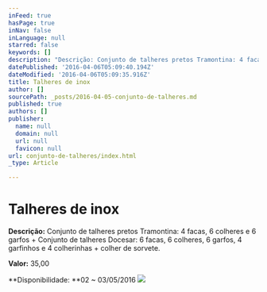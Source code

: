 ```yaml
---
inFeed: true
hasPage: true
inNav: false
inLanguage: null
starred: false
keywords: []
description: "Descrição: Conjunto de talheres pretos Tramontina: 4 facas, 6 colheres e 6 garfos +\_Conjunto de talheres Docesar: 6 facas, 6 colheres, 6 garfos, 4 garfinhos e 4 colherinhas + colher de sorvete."
datePublished: '2016-04-06T05:09:40.194Z'
dateModified: '2016-04-06T05:09:35.916Z'
title: Talheres de inox
author: []
sourcePath: _posts/2016-04-05-conjunto-de-talheres.md
published: true
authors: []
publisher:
  name: null
  domain: null
  url: null
  favicon: null
url: conjunto-de-talheres/index.html
_type: Article

---
```

# Talheres de inox

**Descrição:** Conjunto de talheres pretos Tramontina: 4 facas, 6 colheres e 6 garfos + Conjunto de talheres Docesar: 6 facas, 6 colheres, 6 garfos, 4 garfinhos e 4 colherinhas + colher de sorvete.

**Valor:** 35,00

**Disponibilidade: **02 ~ 03/05/2016
![](https://the-grid-user-content.s3-us-west-2.amazonaws.com/39bb51ae-64fe-4250-8c24-56fa41414a78.jpg)